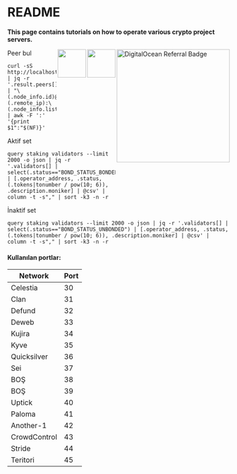 # README
**This page contains tutorials on how to operate various crypto project servers.** 


[<img align="right" src="https://web-platforms.sfo2.cdn.digitaloceanspaces.com/WWW/Badge%201.svg" width="256" alt="DigitalOcean Referral Badge" data-size="line"></p>](https://www.digitalocean.com/?refcode=410c988c8b3e\&utm\_campaign=Referral\_Invite\&utm\_medium=Referral\_Program\&utm\_source=badge) 


[<img align="right" src="https://raw.githubusercontent.com/Nodeist/Testnet_Kurulumlar/main/logo.png" width="64" alt="" data-size="line">](https://nodeist.net/)

[<img align="right" src="https://cdn.logojoy.com/wp-content/uploads/20210422095037/discord-mascot.png" width="64" alt="" data-size="line">](https://discord.gg/ypx7mJ6Zzb) 



Peer bul

```
curl -sS http://localhost:36657/net_info | jq -r '.result.peers[] | "\(.node_info.id)@\(.remote_ip):\(.node_info.listen_addr)"' | awk -F ':' '{print $1":"$(NF)}'
```

Aktif set

```
query staking validators --limit 2000 -o json | jq -r '.validators[] | select(.status=="BOND_STATUS_BONDED") | [.operator_address, .status, (.tokens|tonumber / pow(10; 6)), .description.moniker] | @csv' | column -t -s"," | sort -k3 -n -r
```

İnaktif set

```
query staking validators --limit 2000 -o json | jq -r '.validators[] | select(.status=="BOND_STATUS_UNBONDED") | [.operator_address, .status, (.tokens|tonumber / pow(10; 6)), .description.moniker] | @csv' | column -t -s"," | sort -k3 -n -r
```

#### Kullanılan portlar:

| Network      | Port |
| ------------ | ---- |
| Celestia     | 30   |
| Clan         | 31   |
| Defund       | 32   |
| Deweb        | 33   |
| Kujira       | 34   |
| Kyve         | 35   |
| Quicksilver  | 36   |
| Sei          | 37   |
| BOŞ          | 38   |
| BOŞ          | 39   |
| Uptick       | 40   |
| Paloma       | 41   |
| Another-1    | 42   |
| CrowdControl | 43   |
| Stride       | 44   |
| Teritori     | 45   |
